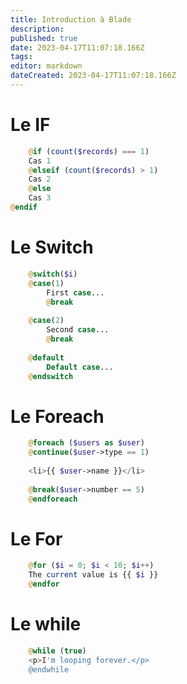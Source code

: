 ```yaml
---
title: Introduction à Blade
description: 
published: true
date: 2023-04-17T11:07:18.166Z
tags: 
editor: markdown
dateCreated: 2023-04-17T11:07:18.166Z
---
```


# Le IF
```php
	@if (count($records) === 1)
    Cas 1
	@elseif (count($records) > 1)
    Cas 2
	@else
    Cas 3
@endif
```

# Le Switch
```php
	@switch($i)
    @case(1)
        First case...
        @break
 
    @case(2)
        Second case...
        @break
 
    @default
        Default case...
	@endswitch
```

# Le Foreach

```php
	@foreach ($users as $user)
    @continue($user->type == 1)
 
    <li>{{ $user->name }}</li>
 
    @break($user->number == 5)
	@endforeach
```

# Le For
```php
	@for ($i = 0; $i < 10; $i++)
    The current value is {{ $i }}
	@endfor
```

# Le while
```php
	@while (true)
    <p>I'm looping forever.</p>
	@endwhile
```